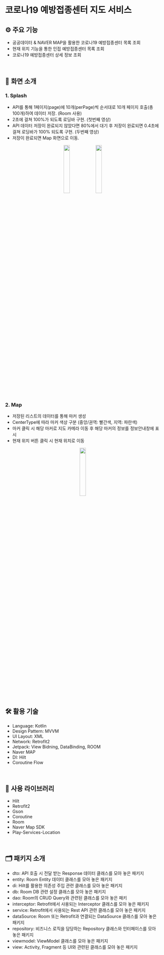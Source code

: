 # 코로나19 예방접종센터 지도 서비스

## ⚙️ 주요 기능
- 공공데이터 & NAVER MAP을 활용한 코로나19 예방접종센터 목록 조회  
- 현재 위치 기능을 통한 인접 예방접종센터 목록 조회  
- 코로나19 예방접종센터 상세 정보 조회  

<br>

## 🎥 화면 소개
### 1. Splash
- API를 통해 1페이지(page)에 10개(perPage)씩 순서대로 10개 페이지 호출(총 100개)하여 데이터 저장. (Room 사용)
- 2초에 걸쳐 100%가 되도록 로딩바 구현. (첫번째 영상)  
- API 데이터 저장이 완료되지 않았다면 80%에서 대기 후 저장이 완료되면 0.4초에 걸쳐 로딩바가 100% 되도록 구현. (두번째 영상)
- 저장이 완료되면 Map 화면으로 이동.

<p align="center">
  <img src="https://user-images.githubusercontent.com/66666533/232448241-ef737194-0efa-408b-998d-68956adee57b.gif" width="20%">
  <img src="https://user-images.githubusercontent.com/66666533/232448698-81bbdca8-a268-404a-8ff4-c1441cd461f9.gif" width="20%">
</p>

<br>

### 2. Map
- 저장된 리스트의 데이터를 통해 마커 생성
- CenterType에 따라 마커 색상 구분 (중앙/권역: 빨간색, 지역: 파란색)
- 마커 클릭 시 해당 마커로 지도 카메라 이동 후 해당 마커의 정보를 정보안내창에 표시
- 현재 위치 버튼 클릭 시 현재 위치로 이동

<p align="center">
  <img src="https://user-images.githubusercontent.com/66666533/232457150-b5c4491a-5bab-43d3-870e-18f30bc0f76e.gif" width="20%">
</p>

<br>

## 🛠️ 활용 기술
- Language: Kotlin  
- Design Pattern: MVVM
- UI Layout: XML
- Network: Retrofit2
- Jetpack: View Bidning, DataBinding, ROOM
- Naver MAP
- DI: Hilt
- Coroutine Flow

<br>

## 🔎 사용 라이브러리
- Hilt
- Retrofit2
- Gson
- Coroutine
- Room
- Naver Map SDK
- Play-Services-Location

<br>

## 🗂️ 패키지 소개
- dto: API 호출 시 전달 받는 Response 데이터 클래스를 모아 놓은 패키지
- entity: Room Entity 데이터 클래스를 모아 놓은 패키지
- di: Hilt를 활용한 의존성 주입 관련 클래스를 모아 놓은 패키지
- db: Room DB 관련 설정 클래스를 모아 놓은 패키지
- dao: Room의 CRUD Query와 관련된 클래스를 모아 놓은 패키
- interceptor: Retrofit에서 사용되는 Interceptor 클래스를 모아 놓은 패키지
- service: Retrofit에서 사용되는 Rest API 관련 클래스를 모아 놓은 패키지
- dataSource: Room 또는 Retrofit과 연결되는 DataSource 클래스를 모아 놓은 패키지
- repository: 비즈니스 로직을 담당하는 Repository 클래스와 인터페이스를 모아 놓은 패키지
- viewmodel: ViewModel 클래스를 모아 놓은 패키지
- view: Activity, Fragment 등 UI와 관련된 클래스를 모아 놓은 패키지  
